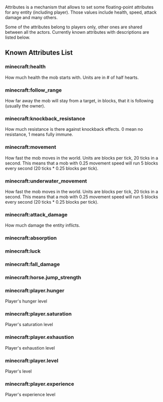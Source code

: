 Attributes is a mechanism that allows to set some floating-point attributes for any entity (including player). Those values include health, speed, attack damage and many others.

Some of the attributes belong to players only, other ones are shared between all the actors. Currently known attributes with descriptions are listed below.

## Known Attributes List

### minecraft:health

How much health the mob starts with. Units are in # of half hearts.

### minecraft:follow_range

How far away the mob will stay from a target, in blocks, that it is following (usually the owner).

### minecraft:knockback_resistance

How much resistance is there against knockback effects. 0 mean no resistance, 1 means fully immune.

### minecraft:movement

How fast the mob moves in the world. Units are blocks per tick, 20 ticks in a second. This means that a mob with 0.25 movement speed will run 5 blocks every second (20 ticks \* 0.25 blocks per tick).

### minecraft:underwater_movement

How fast the mob moves in the world. Units are blocks per tick, 20 ticks in a second. This means that a mob with 0.25 movement speed will run 5 blocks every second (20 ticks \* 0.25 blocks per tick).

### minecraft:attack_damage

How much damage the entity inflicts.

### minecraft:absorption

### minecraft:luck

### minecraft:fall_damage

### minecraft:horse.jump_strength

### minecraft:player.hunger

Player's hunger level

### minecraft:player.saturation

Player's saturation level

### minecraft:player.exhaustion

Player's exhaustion level

### minecraft:player.level

Player's level

### minecraft:player.experience

Player's experience level
